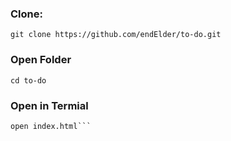 ### Clone:

```
git clone https://github.com/endElder/to-do.git
```

### Open Folder
```
cd to-do
```

### Open in Termial
```
open index.html```

